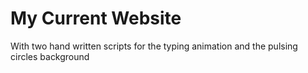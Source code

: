 # My Current Website

With two hand written scripts for the typing animation and the pulsing circles background
